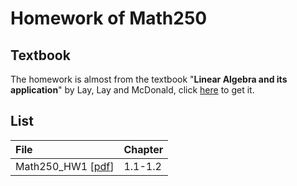 # Homework of Math250
## Textbook
The homework is almost from the textbook "**Linear Algebra and its application**" by Lay, Lay and McDonald, click [here](https://home.cs.colorado.edu/~alko5368/lecturesCSCI2820/mathbook.pdf) to get it.

## List
| File | Chapter |
|:-------|:-------|
| Math250_HW1 [[pdf](./Math250_HW1.pdf)] | 1.1-1.2 |
